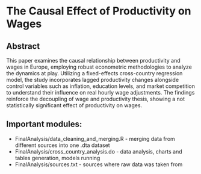 # The Causal Effect of Productivity on Wages

## Abstract
This paper examines the causal relationship between productivity and wages in
Europe, employing robust econometric methodologies to analyze the dynamics at
play. Utilizing a fixed-effects cross-country regression model, the study incorporates
lagged productivity changes alongside control variables such as inflation, education
levels, and market competition to understand their influence on real hourly wage
adjustments. The findings reinforce the decoupling of wage and productivity thesis,
showing a not statistically significant effect of productivity on wages.

## Important modules:
- FinalAnalysis/data_cleaning_and_merging.R - merging data from different sources into one .dta dataset
- FinalAnalysis/cross_country_analysis.do - data analysis, charts and tables generation, models running
- FinalAnalysis/sources.txt - sources where raw data was taken from

 
